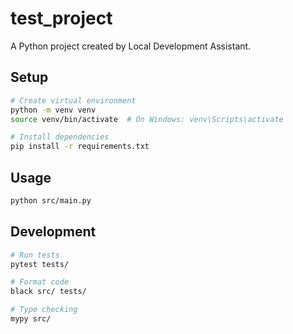 # test_project

A Python project created by Local Development Assistant.

## Setup
```bash
# Create virtual environment
python -m venv venv
source venv/bin/activate  # On Windows: venv\Scripts\activate

# Install dependencies
pip install -r requirements.txt
```

## Usage
```bash
python src/main.py
```

## Development
```bash
# Run tests
pytest tests/

# Format code
black src/ tests/

# Type checking
mypy src/
```
